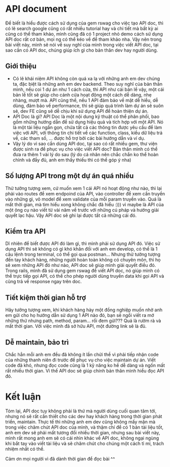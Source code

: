 # API document

Để biết là hiểu được cách sử dụng của gem rswag cho việc tạo API doc, thì có lẽ search google cũng có rất nhiều tutorial hay và chi tiết mà bất kỳ ai cũng có thể tham khảo, mình cũng đã có 1 project nhỏ demo cách sử dụng API doc rất cơ bản, mọi ng có thể kéo về để tham khảo nha. Vậy nên trong bài viết này, mình sẽ nói về suy nghĩ của mình trong việc viết API doc, tại sao cần có API doc, chúng giúp ích gì cho bản thân dev hay người dùng.

## Giới thiệu
* Có lẽ khái niệm API không còn quá xa lạ với những anh em dev chúng ta, đặc biệt là những anh em dev backend. Theo suy nghĩ của bản thân mình, nếu coi 1 dự án như 1 cách cửa, thì API như cái bản lề vậy, một cái bản lề tốt sẽ giúp cho cánh cửa hoạt động một cách dễ dàng, nhẹ nhàng, mượt mà. API cũng thế, nếu 1 API đảm bảo về mặt dễ hiểu, dễ dùng, đảm bảo về performance, thì sẽ giúp quá trình làm dự án sẽ suôn sẻ, dev FE cũng sẽ dễ chịu khi sử dụng API để hoàn thiện dự án.
* API Doc là gì?  API Doc là một nội dung kỹ thuật có thể phân phối, bao gồm những hướng dẫn để sử dụng hiệu quả và tích hợp với một API. Nó là một tài liệu ngắn gọn, chứa tất cả các thông tin được yêu cầu để làm việc với API, với thông tin chi tiết về các function, class, kiểu dữ liệu trả về, các tham số, ... được hỗ trợ bởi các bài hướng dẫn và ví dụ.
* Vậy lý do vì sao cần dùng API doc, tại sao có rất nhiều gem, thư viện được sinh ra để phục vụ cho việc viết API doc? Bản thân mình có thể đưa ra thêm 1 vài lý do sau (lý do cá nhân nên chắc chắn ko thể hoàn chỉnh và đầy đủ, anh em thấy thiếu thì có thể góp ý nha)
## Số lượng API trong một dự án quá nhiều
Thử tưởng tượng xem, cứ muốn xem 1 cái API nó hoạt động như nào, thì lại phải vào routes để xem endpoind của API, vào controller để xem cần truyền vào những gì, vô model để xem validate của mỗi param truyền vào. Quá là mất thời gian, mà tìm hiểu xong không chắc đã hiểu :))) vì maybe là API của một ông cụ nào viết từ vài năm về trước với những cú pháp và hướng giải quyết lạc hậu. Vậy API doc sẽ ghi lại được tất cả những cái đó.
## Kiểm tra API
Dĩ nhiên để biết được API đó làm gì, thì mình phải sử dụng API đó. Việc sử dụng API thì sẽ không có gì khó khăn đối với anh em develop, có thể là 1 câu lệnh trong terminal, có thể gọi qua postman... Nhưng thử tưởng tượng đến tay khách hàng, những người hoàn toàn không có chuyên môn, thì họ sẽ xem những API đó như nào, API doc sẽ giúp mình giải quyết điều đó. Trong rails, mình đã sử dụng gem rswag để viết API doc, nó giúp mình có thể trực tiếp gọi API, có thể cho phép người dùng truyền data khi gọi API và cũng trả về response ngay trên doc.

## Tiết kiệm thời gian hỗ trợ
Hãy tưởng tượng xem, khi khách hàng hày một đồng nghiệp muốn nhờ anh em gửi cho họ hướng dẫn sử dụng 1 API nào đó, bạn sẽ ngồi viết ra mớ những thứ nhưng path, method, param... rồi đem gửi??? Quá là rườm rà và mất thời gian. Với việc mình đã sở hữu API, một đường link sẽ là đủ.
## Dễ maintain, bảo trì
Chắc hẳn mỗi anh em đều đã không ít lần chửi thề vì phải tiếp nhận code của những thanh niên đi trước để phục vụ cho việc maintain dự án. Viết code đã khó, nhưng đọc code cũng là 1 kỹ năng ko hề dễ dàng và ngốn mất rất nhiều thời gian. Vì thế API doc sẽ giúp chính bản thân mình hiểu đọc API đó.

# Kết luận
Tóm lại, API doc tuy không phải là thứ mà người dùng cuối quan tâm tới, nhưng nó sẽ rất cần thiết cho các dev hay khách hàng trong thời gian phát triển, maintain. Thực tế thì những anh em dev cũng không mấy mặn mà trong việc chăm chút API doc của mình, và thậm chí để có 1 bản tài liệu tốt, anh em dev sẽ phải mất tương đối nhiều thời gian, nhưng sau bài viết này, mình rất mong anh em sẽ có cái nhìn khác về API doc, không ngại ngùng khi bắt tay vào viết tài liệu và sẽ chăm chút cho chúng một cách tỉ mỉ, trách nhiệm nhất có thể.

Cảm ơn mọi người vì đã dành thời gian để đọc bài ^^
